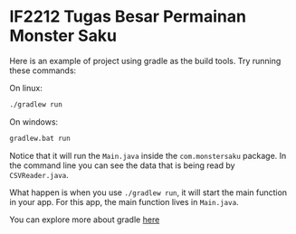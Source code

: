 # IF2212 Tugas Besar Permainan Monster Saku

Here is an example of project using gradle as the build tools.
Try running these commands:

On linux:
```bash
./gradlew run
```

On windows:
```cmd
gradlew.bat run
```

Notice that it will run the `Main.java` inside the `com.monstersaku` package.
In the command line you can see the data that is being read by `CSVReader.java`.

What happen is when you use `./gradlew run`, it will start the main function in your app.
For this app, the main function lives in `Main.java`.

You can explore more about gradle [here](https://guides.gradle.org/creating-new-gradle-builds/)
